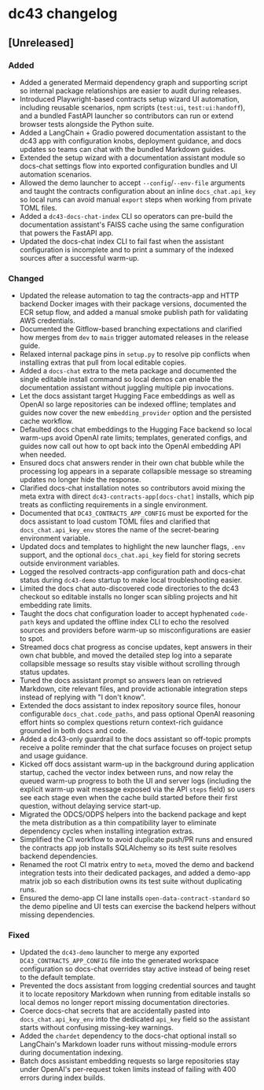 # dc43 changelog

## [Unreleased]
### Added
- Added a generated Mermaid dependency graph and supporting script so internal package
  relationships are easier to audit during releases.
- Introduced Playwright-based contracts setup wizard UI automation, including
  reusable scenarios, npm scripts (`test:ui`, `test:ui:handoff`), and a bundled
  FastAPI launcher so contributors can run or extend browser tests alongside the
  Python suite.
- Added a LangChain + Gradio powered documentation assistant to the dc43 app with
  configuration knobs, deployment guidance, and docs updates so teams can chat with
  the bundled Markdown guides.
- Extended the setup wizard with a documentation assistant module so docs-chat settings
  flow into exported configuration bundles and UI automation scenarios.
- Allowed the demo launcher to accept `--config`/`--env-file` arguments and taught the
  contracts configuration about an inline `docs_chat.api_key` so local runs can avoid
  manual `export` steps when working from private TOML files.
- Added a `dc43-docs-chat-index` CLI so operators can pre-build the documentation
  assistant's FAISS cache using the same configuration that powers the FastAPI app.
- Updated the docs-chat index CLI to fail fast when the assistant configuration
  is incomplete and to print a summary of the indexed sources after a
  successful warm-up.

### Changed
- Updated the release automation to tag the contracts-app and HTTP backend Docker
  images with their package versions, documented the ECR setup flow, and added a
  manual smoke publish path for validating AWS credentials.
- Documented the Gitflow-based branching expectations and clarified how merges from `dev` to `main`
  trigger automated releases in the release guide.
- Relaxed internal package pins in `setup.py` to resolve pip conflicts when installing extras
  that pull from local editable copies.
- Added a `docs-chat` extra to the meta package and documented the single editable install
  command so local demos can enable the documentation assistant without juggling multiple
  pip invocations.
- Let the docs assistant target Hugging Face embeddings as well as OpenAI so large
  repositories can be indexed offline; templates and guides now cover the new
  `embedding_provider` option and the persisted cache workflow.
- Defaulted docs chat embeddings to the Hugging Face backend so local warm-ups
  avoid OpenAI rate limits; templates, generated configs, and guides now call
  out how to opt back into the OpenAI embedding API when needed.
- Ensured docs chat answers render in their own chat bubble while the
  processing log appears in a separate collapsible message so streaming
  updates no longer hide the response.
- Clarified docs-chat installation notes so contributors avoid mixing the meta extra with
  direct `dc43-contracts-app[docs-chat]` installs, which pip treats as conflicting
  requirements in a single environment.
- Documented that `DC43_CONTRACTS_APP_CONFIG` must be exported for the docs assistant to
  load custom TOML files and clarified that `docs_chat.api_key_env` stores the name of the
  secret-bearing environment variable.
- Updated docs and templates to highlight the new launcher flags, `.env` support, and the
  optional `docs_chat.api_key` field for storing secrets outside environment variables.
- Logged the resolved contracts-app configuration path and docs-chat status during
  `dc43-demo` startup to make local troubleshooting easier.
- Limited the docs chat auto-discovered code directories to the dc43 checkout so
  editable installs no longer scan sibling projects and hit embedding rate limits.
- Taught the docs chat configuration loader to accept hyphenated `code-path`
  keys and updated the offline index CLI to echo the resolved sources and
  providers before warm-up so misconfigurations are easier to spot.
- Streamed docs chat progress as concise updates, kept answers in their own
  chat bubble, and moved the detailed step log into a separate collapsible
  message so results stay visible without scrolling through status updates.
- Tuned the docs assistant prompt so answers lean on retrieved Markdown, cite relevant
  files, and provide actionable integration steps instead of replying with "I don't know".
- Extended the docs assistant to index repository source files, honour configurable
  `docs_chat.code_paths`, and pass optional OpenAI reasoning effort hints so complex
  questions return context-rich guidance grounded in both docs and code.
- Added a dc43-only guardrail to the docs assistant so off-topic prompts receive a polite
  reminder that the chat surface focuses on project setup and usage guidance.
- Kicked off docs assistant warm-up in the background during application startup, cached
  the vector index between runs, and now relay the queued warm-up progress to both the
  UI and server logs (including the explicit warm-up wait message exposed via the API
  `steps` field) so users see each stage even when the cache build started before their
  first question, without delaying service start-up.
- Migrated the ODCS/ODPS helpers into the backend package and kept the meta
  distribution as a thin compatibility layer to eliminate dependency cycles
  when installing integration extras.
- Simplified the CI workflow to avoid duplicate push/PR runs and ensured the contracts app
  job installs SQLAlchemy so its test suite resolves backend dependencies.
- Renamed the root CI matrix entry to `meta`, moved the demo and backend integration tests
  into their dedicated packages, and added a demo-app matrix job so each distribution owns
  its test suite without duplicating runs.
- Ensured the demo-app CI lane installs `open-data-contract-standard` so the demo pipeline
  and UI tests can exercise the backend helpers without missing dependencies.

### Fixed
- Updated the `dc43-demo` launcher to merge any exported `DC43_CONTRACTS_APP_CONFIG`
  file into the generated workspace configuration so docs-chat overrides stay
  active instead of being reset to the default template.
- Prevented the docs assistant from logging credential sources and taught it to
  locate repository Markdown when running from editable installs so local demos
  no longer report missing documentation directories.
- Coerce docs-chat secrets that are accidentally pasted into `docs_chat.api_key_env`
  into the dedicated `api_key` field so the assistant starts without confusing
  missing-key warnings.
- Added the `chardet` dependency to the docs-chat optional install so LangChain's
  Markdown loader runs without missing-module errors during documentation indexing.
- Batch docs assistant embedding requests so large repositories stay under OpenAI's
  per-request token limits instead of failing with 400 errors during index builds.

